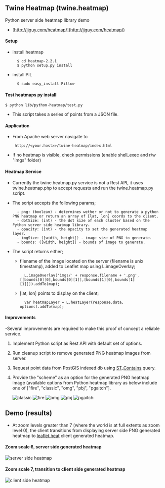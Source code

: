 ## Twine Heatmap (twine.heatmap)

Python server side heatmap library demo

- [http://jjguy.com/heatmap/](http://jjguy.com/heatmap/)

#### Setup

- install heatmap

		$ cd heatmap-2.2.1
		$ python setup.py install
		
- install PIL
	
		$ sudo easy_install Pillow
	
#### Test heatmaps py install

	$ python lib/python-heatmap/test.py
	
- This script takes a series of points from a JSON file.

#### Application

 - From Apache web server navigate to 
	 
		http://<your.host>>/twine-heatmap/index.html

- If no heatmap is visible, check permissions (enable shell_exec and r/w "imgs" folder)

#### Heatmap Service

 - Currently the twine.heatmap.py service is not a Rest API, it uses twine.heatmap.php to accept requests and run the twine.heatmap.py script.


 - The script accepts the following params;

		 - png: (boolean) - determines wether or not to generate a python PNG heatmap or return an array of [lat, lon] coords to the client.
		 - dotSize: (int) - the dot size of each cluster based on the Python server side heatmap library.
		 - opacity: (int) - the opacity to set the generated heatmap layer.
		 - imgSize: ([width, height]) - image size of PNG to generate.
		 - bounds: ([width, height]) - bounds of image to generate.   

 - The script returns either;

	- filename of the image located on the server (filename is unix timestamp), added to Leaflet map using L.imageOverlay;
	
			L.imageOverlay('imgs/' + response.filename + '.png', [[bounds[0][0],bounds[0][1]],[bounds[1][0],bounds[1][1]]]).addTo(map);

	- [lat, lon] points to display on the client;

			var heatmapLayer = L.heatLayer(response.data, options).addTo(map);

#### Improvements

-Several improvements are required to make this proof of concept a reliable service.

1. Implement Python script as Rest API with default set of options.
2. Run cleanup script to remove generated PNG heatmap images from server. 
3. Request point data from PostGIS indexed db using [ST_Contains](http://postgis.refractions.net/documentation/manual-2.0/ST_Contains.html) query.
4. Provide the "scheme" as an option for the generated PNG heatmap image (available options from Python heatmap library as below include one of ["fire", "classic", "omg", "pbj", "pgaitch"].

	![classic](http://jjguy.com/heatmap/fire.png) ![fire](http://jjguy.com/heatmap/classic.png) ![omg](http://jjguy.com/heatmap/omg.png) ![pbj](http://jjguy.com/heatmap/schemes/pbj.png) ![pgaitch](http://jjguy.com/heatmap/pgaitch.png)

## Demo (results)
- At zoom levels greater than 7 (where the world is at full extents as zoom level 0), the client transitions from displaying server side PNG generated heatmap to [leaflet.heat](https://github.com/Leaflet/Leaflet.heat) client generated heatmap.

#### Zoom scale 6, server side generated heatmap

![server side heatmap](https://dl.dropboxusercontent.com/u/67905790/heatmap-small-scale-v1.PNG)

#### Zoom scale 7, transition to client side generated heatmap

![client side heatmap](https://dl.dropboxusercontent.com/u/67905790/heatmap-mid-scale-v1.PNG)
